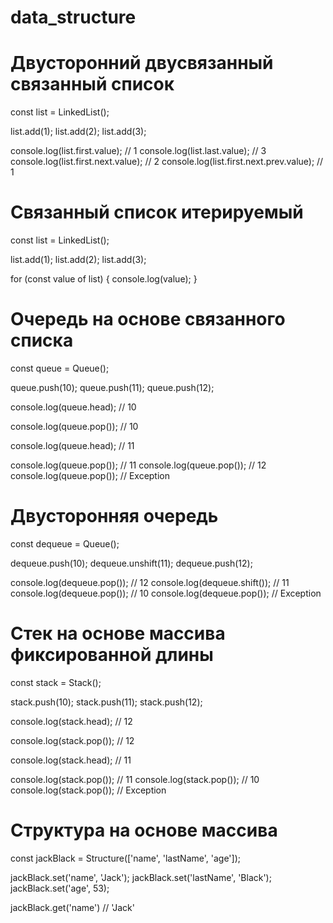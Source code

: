 # data_structure

# Двусторонний двусвязанный связанный список
const list = LinkedList();

list.add(1);
list.add(2);
list.add(3);

console.log(list.first.value);           // 1
console.log(list.last.value);            // 3
console.log(list.first.next.value);      // 2
console.log(list.first.next.prev.value); // 1

# Связанный список итерируемый

const list = LinkedList();

list.add(1);
list.add(2);
list.add(3);

for (const value of list) {
  console.log(value);
}

# Очередь на основе связанного списка
const queue = Queue();

queue.push(10);
queue.push(11);
queue.push(12);

console.log(queue.head);  // 10

console.log(queue.pop()); // 10

console.log(queue.head);  // 11

console.log(queue.pop()); // 11
console.log(queue.pop()); // 12
console.log(queue.pop()); // Exception

# Двусторонняя очередь
const dequeue = Queue();

dequeue.push(10);
dequeue.unshift(11);
dequeue.push(12);

console.log(dequeue.pop());   // 12
console.log(dequeue.shift()); // 11
console.log(dequeue.pop());   // 10
console.log(dequeue.pop());   // Exception

# Стек на основе массива фиксированной длины
const stack = Stack();

stack.push(10);
stack.push(11);
stack.push(12);

console.log(stack.head);  // 12

console.log(stack.pop()); // 12

console.log(stack.head);  // 11

console.log(stack.pop()); // 11
console.log(stack.pop()); // 10
console.log(stack.pop()); // Exception

# Структура на основе массива
const jackBlack = Structure(['name', 'lastName', 'age']);

jackBlack.set('name', 'Jack');
jackBlack.set('lastName', 'Black');
jackBlack.set('age', 53);

jackBlack.get('name') // 'Jack'
